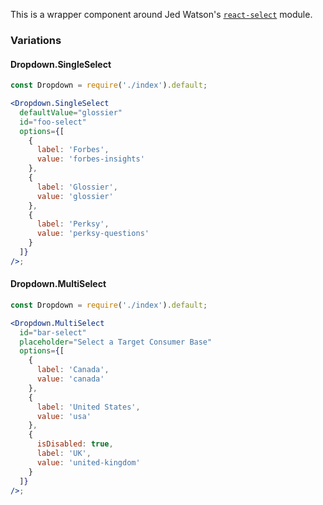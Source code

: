 This is a wrapper component around Jed Watson's [`react-select`](https://github.com/JedWatson/react-select) module.

### Variations

#### Dropdown.SingleSelect

```jsx
const Dropdown = require('./index').default;

<Dropdown.SingleSelect
  defaultValue="glossier"
  id="foo-select"
  options={[
    {
      label: 'Forbes',
      value: 'forbes-insights'
    },
    {
      label: 'Glossier',
      value: 'glossier'
    },
    {
      label: 'Perksy',
      value: 'perksy-questions'
    }
  ]}
/>;
```

#### Dropdown.MultiSelect

```jsx
const Dropdown = require('./index').default;

<Dropdown.MultiSelect
  id="bar-select"
  placeholder="Select a Target Consumer Base"
  options={[
    {
      label: 'Canada',
      value: 'canada'
    },
    {
      label: 'United States',
      value: 'usa'
    },
    {
      isDisabled: true,
      label: 'UK',
      value: 'united-kingdom'
    }
  ]}
/>;
```
